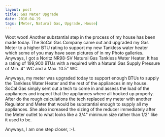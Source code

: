 ```yaml
---
layout: post
title: Gas Meter Upgrade
date: 2010-04-19
tags: [Meter, Natural Gas, Upgrade, House]
---
```

Woot woot! Another substantial step in the process of my house has been made
today. The SoCal Gas Company came out and upgraded my Gas Meter to a higher BTU
rating to support my new Tankless water heater which some of you may have seen
pictures of in my Photo galleries. Anyways, I got a Noritz NR98-SV Natural Gas
Tankless Water Heater. It has a rating of 199,900 BTUs with a required with a
Natural Gas Supply Pressure of Min. 4" WC and a Max. 10.5" WC.

Anyways, my meter was upgraded today to support enough BTUs to supply the
Tankless Water Heater and the rest of the appliances in my house. SoCal Gas
simply sent out a tech to come in and assess the load of the appliances and
inspect that the appliances where all hooked up properly. After do the rough
calculations the tech replaced my meter with another Regulator and Meter that
would be substantial enough to supply all my appliances. She also increased the
sizing of the reducer immediately after the Meter outlet to what looks like a
3/4" minimum size rather than 1/2" like it used to be.

Anyways, I am one step closer, :-).
